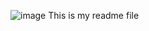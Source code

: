 ![image](https://github.com/Damitechstar/alx_html_css/assets/136080923/f2200d2b-fca3-4c20-9dea-3556d6be2d46)
This is my readme file
